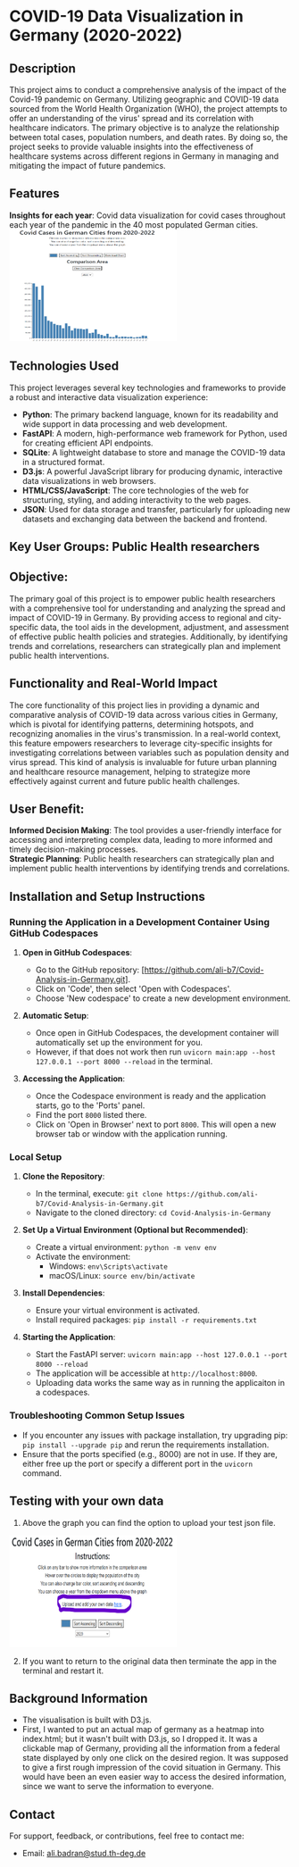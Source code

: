 # COVID-19 Data Visualization in Germany (2020-2022)

## Description
This project aims to conduct a comprehensive analysis of the impact of the Covid-19 pandemic on Germany. Utilizing geographic and COVID-19 data sourced from the World Health Organization (WHO), the project attempts to offer an understanding of the virus' spread and its correlation with healthcare indicators. The primary objective is to analyze the relationship between total cases, population numbers, and death rates. By doing so, the project seeks to provide valuable insights into the effectiveness of healthcare systems across different regions in Germany in managing and mitigating the impact of future pandemics.

## Features

**Insights for each year**: Covid data visualization for covid cases throughout each year of the pandemic in the 40 most populated German cities.  
<img src="Images/graph1.png" width="300" height="200" alt="Insights for each year">

## Technologies Used

This project leverages several key technologies and frameworks to provide a robust and interactive data visualization experience:

- **Python**: The primary backend language, known for its readability and wide support in data processing and web development.
- **FastAPI**: A modern, high-performance web framework for Python, used for creating efficient API endpoints.
- **SQLite**: A lightweight database to store and manage the COVID-19 data in a structured format.
- **D3.js**: A powerful JavaScript library for producing dynamic, interactive data visualizations in web browsers.
- **HTML/CSS/JavaScript**: The core technologies of the web for structuring, styling, and adding interactivity to the web pages.
- **JSON**: Used for data storage and transfer, particularly for uploading new datasets and exchanging data between the backend and frontend.



## Key User Groups: Public Health researchers

## Objective:
The primary goal of this project is to empower public health researchers with a comprehensive tool for understanding and analyzing the spread and impact of COVID-19 in Germany. By providing access to regional and city-specific data, the tool aids in the development, adjustment, and assessment of effective public health policies and strategies. Additionally, by identifying trends and correlations, researchers can strategically plan and implement public health interventions.

## Functionality and Real-World Impact

The core functionality of this project lies in providing a dynamic and comparative analysis of COVID-19 data across various cities in Germany, which is pivotal for identifying patterns, determining hotspots, and recognizing anomalies in the virus's transmission. In a real-world context, this feature empowers researchers to leverage city-specific insights for investigating correlations between variables such as population density and virus spread. This kind of analysis is invaluable for future urban planning and healthcare resource management, helping to strategize more effectively against current and future public health challenges.
  

## User Benefit:
**Informed Decision Making**: The tool provides a user-friendly interface for accessing and interpreting complex data, leading to more informed and timely decision-making processes.  
**Strategic Planning**: Public health researchers can strategically plan and implement public health interventions by identifying trends and correlations.  

## Installation and Setup Instructions

### Running the Application in a Development Container Using GitHub Codespaces

1. **Open in GitHub Codespaces**:
   - Go to the GitHub repository: [https://github.com/ali-b7/Covid-Analysis-in-Germany.git].
   - Click on 'Code', then select 'Open with Codespaces'.
   - Choose 'New codespace' to create a new development environment.

2. **Automatic Setup**:
   - Once open in GitHub Codespaces, the development container will automatically set up the environment for you.  
   - However, if that does not work then run `uvicorn main:app --host 127.0.0.1 --port 8000 --reload` in the terminal. 

3. **Accessing the Application**:
   - Once the Codespace environment is ready and the application starts, go to the 'Ports' panel.
   - Find the port `8000` listed there.
   - Click on 'Open in Browser' next to port `8000`. This will open a new browser tab or window with the application running.

### Local Setup

1. **Clone the Repository**:
   - In the terminal, execute: `git clone https://github.com/ali-b7/Covid-Analysis-in-Germany.git`
   - Navigate to the cloned directory: `cd Covid-Analysis-in-Germany`

2. **Set Up a Virtual Environment (Optional but Recommended)**:
   - Create a virtual environment: `python -m venv env`
   - Activate the environment:
     - Windows: `env\Scripts\activate`
     - macOS/Linux: `source env/bin/activate`

3. **Install Dependencies**:
   - Ensure your virtual environment is activated.
   - Install required packages: `pip install -r requirements.txt`

4. **Starting the Application**:
   - Start the FastAPI server: `uvicorn main:app --host 127.0.0.1 --port 8000 --reload`
   - The application will be accessible at `http://localhost:8000`.
   - Uploading data works the same way as in running the applicaiton in a codespaces.


### Troubleshooting Common Setup Issues

- If you encounter any issues with package installation, try upgrading pip: `pip install --upgrade pip` and rerun the requirements installation.
- Ensure that the ports specified (e.g., 8000) are not in use. If they are, either free up the port or specify a different port in the `uvicorn` command.


## Testing with your own data
1. Above the graph you can find the option to upload your test json file.  
<img src="Images/upload.png" width="300" height="200" alt="upload function">  

2. If you want to return to the original data then terminate the app in the terminal and restart it.


## Background Information
- The visualisation is built with D3.js.
- First, I wanted to put an actual map of germany as a heatmap into index.html; but it wasn't built with D3.js, so I dropped it. It was a clickable map of Germany, providing all the information from a federal state displayed by only one click on the desired region. It was supposed to give a first rough impression of the covid situation in Germany. This would have been an even easier way to access the desired information, since we want to serve the information to everyone.


## Contact
For support, feedback, or contributions, feel free to contact me:

- Email: ali.badran@stud.th-deg.de